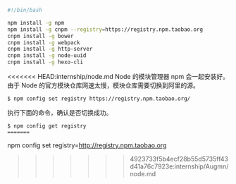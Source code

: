 ```bash
#!/bin/bash

npm install -g npm
npm install -g cnpm --registry=https://registry.npm.taobao.org
cnpm install -g bower
cnpm install -g webpack
cnpm install -g http-server
cnpm install -g node-uuid
cnpm install -g hexo-cli
```

<<<<<<< HEAD:internship/node.md
Node 的模块管理器 npm 会一起安装好。由于 Node 的官方模块仓库网速太慢，模块仓库需要切换到阿里的源。

```
$ npm config set registry https://registry.npm.taobao.org/

```

执行下面的命令，确认是否切换成功。

```
$ npm config get registry
=======
```
npm config set registry=http://registry.npm.taobao.org 
>>>>>>> 4923733f5b4ecf28b55d5735ff43d41a76c7923e:internship/Augmn/node.md
```